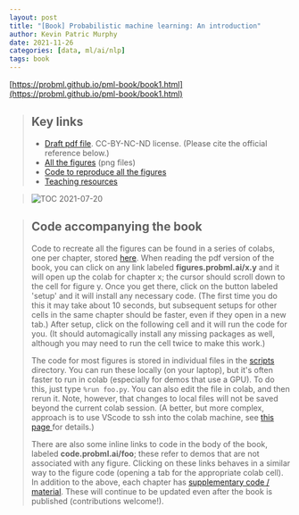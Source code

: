 ```yaml
---
layout: post
title: "[Book] Probabilistic machine learning: An introduction"
author: Kevin Patric Murphy
date: 2021-11-26
categories: [data, ml/ai/nlp]
tags: book
---
```


[https://probml.github.io/pml-book/book1.html](https://probml.github.io/pml-book/book1.html)

> ## Key links
>
> - [Draft pdf file](https://github.com/probml/pml-book/releases/latest/download/book1.pdf). CC-BY-NC-ND license. (Please cite the official reference below.)
> - [All the figures](https://github.com/probml/pml-book/tree/main/pml1/figures/images) (png files)
> - [Code to reproduce all the figures](https://github.com/probml/pml-book/tree/main/pml1/README.md)
> - [Teaching resources](https://probml.github.io/pml-book/pml1/teaching1.html)

> ![TOC 2021-07-20](https://probml.github.io/pml-book/pml1/TOC/toc1-short.png)

> ## Code accompanying the book
>
> Code to recreate all the figures can be found in a series of colabs, one per chapter, stored [here](https://github.com/probml/pml-book/tree/main/pml1/figure_notebooks). When reading the pdf version of the book, you can click on any link labeled **figures.probml.ai/x.y** and it will open up the colab for chapter x; the cursor should scroll down to the cell for figure y. Once you get there, click on the button labeled 'setup' and it will install any necessary code. (The first time you do this it may take about 10 seconds, but subsequent setups for other cells in the same chapter should be faster, even if they open in a new tab.) After setup, click on the following cell and it will run the code for you. (It should automagically install any missing packages as well, although you may need to run the cell twice to make this work.)
>
> The code for most figures is stored in individual files in the [scripts](https://github.com/probml/pyprobml/tree/master/scripts) directory. You can run these locally (on your laptop), but it's often faster to run in colab (especially for demos that use a GPU). To do this, just type `%run foo.py`. You can also edit the file in colab, and then rerun it. Note, however, that changes to local files will not be saved beyond the current colab session. (A better, but more complex, approach is to use VScode to ssh into the colab machine, see [this page ](https://github.com/probml/probml-notebooks/blob/main/markdown/colab_gcp_tpu_tutorial.md)for details.)
>
> There are also some inline links to code in the body of the book, labeled **code.probml.ai/foo**; these refer to demos that are not associated with any figure. Clicking on these links behaves in a similar way to the figure code (opening a tab for the appropriate colab cell). In addition to the above, each chapter has [supplementary code / material](https://github.com/probml/pml-book/tree/main/pml1/supplements). These will continue to be updated even after the book is published (contributions welcome!).

